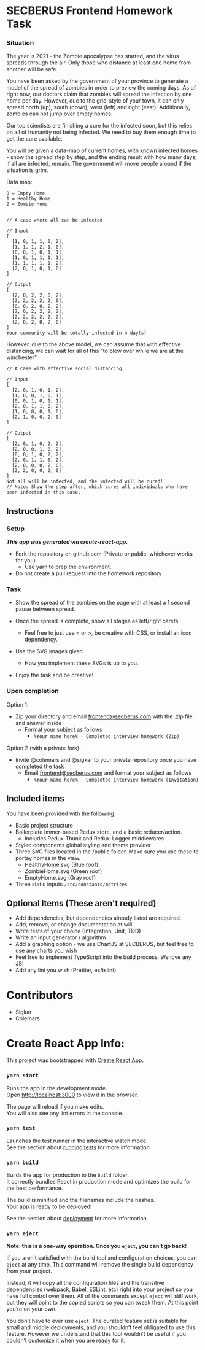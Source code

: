# SECBERUS Frontend Homework Task

### Situation
The year is 2021 - the Zombie apocalypse has started, and the virus spreads through the air. Only those who distance at least one home from another will be safe.

You have been asked by the government of your province to generate a model of the spread of zombies in order to preview the coming days. As of right now, our doctors claim that zombies will spread the infection by one home per day. However, due to the grid-style of your town, it can only spread north (up), south (down), west (left) and right (east). Additionally, zombies can not jump over empty homes.

Our top scientists are finishing a cure for the infected soon, but this relies on all of humanity not being infected. We need to buy them enough time to get the cure available.

You will be given a data-map of current homes, with known infected homes - show the spread step by step, and the ending result with how many days, if all are infected, remain. The government will move people around if the situation is grim.

Data map:
```
0 = Empty Home
1 = Healthy Home
2 = Zombie Home
```

```

// A case where all can be infected

// Input
[
  [1, 0, 1, 1, 0, 2],
  [1, 1, 1, 2, 1, 0],
  [0, 0, 1, 0, 1, 1],
  [1, 0, 1, 1, 1, 1],
  [1, 1, 1, 1, 1, 2],
  [2, 0, 1, 0, 1, 0]
]

// Output
[
  [2, 0, 2, 2, 0, 2],
  [2, 2, 2, 2, 2, 0],
  [0, 0, 2, 0, 2, 2],
  [2, 0, 2, 2, 2, 2],
  [2, 2, 2, 2, 2, 2],
  [2, 0, 2, 0, 2, 0]
]
Your community will be totally infected in 4 day(s)
```

However, due to the above model, we can assume that with effective distancing, we can wait for all of this "to blow over while we are at the winchester"
```
// A case with effective social distancing

// Input
[
  [2, 0, 1, 0, 1, 2],
  [1, 0, 0, 1, 0, 1],
  [0, 0, 1, 0, 1, 1],
  [2, 0, 1, 1, 0, 2],
  [1, 0, 0, 0, 1, 0],
  [2, 1, 0, 0, 2, 0]
]

// Output
[
  [2, 0, 1, 0, 2, 2],
  [2, 0, 0, 1, 0, 2],
  [0, 0, 1, 0, 2, 2],
  [2, 0, 1, 1, 0, 2],
  [2, 0, 0, 0, 2, 0],
  [2, 2, 0, 0, 2, 0]
]
Not all will be infected, and the infected will be cured!
// Note: Show the step after, which cures all individuals who have been infected in this case.
```

## Instructions
### Setup
***This app was generated via create-react-app.***
- Fork the repository on github.com (Private or public, whichever works for you)
  - Use yarn to prep the environment.
- Do not create a pull request into the homework repository

### Task
- Show the spread of the zombies on the page with at least a 1 second pause between spread.
- Once the spread is complete, show all stages as left/right carets.
  - Feel free to just use < or >, be creative with CSS, or install an icon dependency.

- Use the SVG images given
  - How you implement these SVGs is up to you.

- Enjoy the task and be creative!

### Upon completion
Option 1:
- Zip your directory and email frontend@secberus.com with the .zip file and answer inside
  - Format your subject as follows
    - `%Your name here% - Completed interview homework (Zip)`

Option 2 (with a private fork):
- Invite @colemars and @sigkar to your private repository once you have completed the task
  - Email frontend@secberus.com and format your subject as follows
    - `%Your name here% - Completed interview homework (Invitation)`

## Included items
You have been provided with the following
- Basic project structure
- Boilerplate Immer-based Redux store, and a basic reducer/action.
  - Includes Redux-Thunk and Redux-Logger middlewares
- Styled components global styling and theme provider
- Three SVG files located in the /public folder. Make sure you use these to portay homes in the view. 
  - HealthyHome.svg (Blue roof)
  - ZombieHome.svg (Green roof)
  - EmptyHome.svg (Gray roof)
- Three static inputs `/src/constants/matrices`

## Optional Items (These aren't required)
- Add dependencies, but dependencies already listed are required.
- Add, remove, or change documentation at will.
- Write tests of your choice (Integration, Unit, TDD)
- Write an input generator / algorithm
- Add a graphing option - we use ChartJS at SECBERUS, but feel free to use any charts you wish
- Feel free to implement TypeScript into the build process. We love any JS!
- Add any lint you wish (Prettier, es/tslint)

# Contributors
- Sigkar
- Colemars



# Create React App Info:

This project was bootstrapped with [Create React App](https://github.com/facebook/create-react-app).

### `yarn start`

Runs the app in the development mode.<br />
Open [http://localhost:3000](http://localhost:3000) to view it in the browser.

The page will reload if you make edits.<br />
You will also see any lint errors in the console.

### `yarn test`

Launches the test runner in the interactive watch mode.<br />
See the section about [running tests](https://facebook.github.io/create-react-app/docs/running-tests) for more information.

### `yarn build`

Builds the app for production to the `build` folder.<br />
It correctly bundles React in production mode and optimizes the build for the best performance.

The build is minified and the filenames include the hashes.<br />
Your app is ready to be deployed!

See the section about [deployment](https://facebook.github.io/create-react-app/docs/deployment) for more information.

### `yarn eject`

**Note: this is a one-way operation. Once you `eject`, you can’t go back!**

If you aren’t satisfied with the build tool and configuration choices, you can `eject` at any time. This command will remove the single build dependency from your project.

Instead, it will copy all the configuration files and the transitive dependencies (webpack, Babel, ESLint, etc) right into your project so you have full control over them. All of the commands except `eject` will still work, but they will point to the copied scripts so you can tweak them. At this point you’re on your own.

You don’t have to ever use `eject`. The curated feature set is suitable for small and middle deployments, and you shouldn’t feel obligated to use this feature. However we understand that this tool wouldn’t be useful if you couldn’t customize it when you are ready for it.